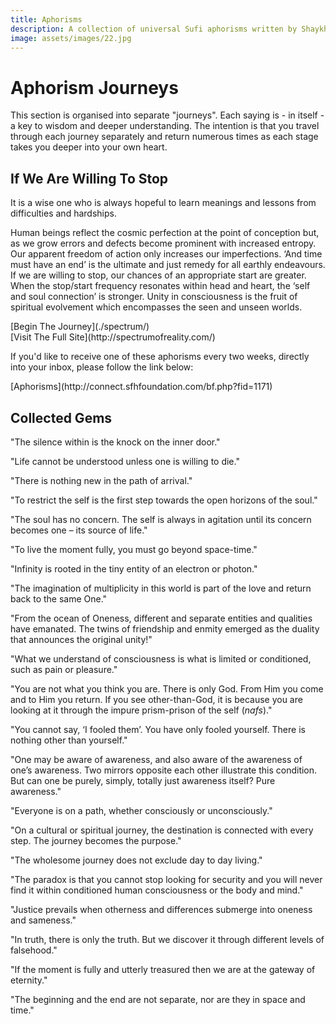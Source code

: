 ```yaml
---
title: Aphorisms
description: A collection of universal Sufi aphorisms written by Shaykh Fadhlalla Haeri
image: assets/images/22.jpg
---
```


# Aphorism Journeys

This section is organised into separate "journeys". Each saying is - in itself - a key to wisdom and deeper understanding. The intention is that you travel through each journey separately and return numerous times as each stage takes you deeper into your own heart.

## If We Are Willing To Stop

<div class="callout5">
It is a wise one who is always hopeful to learn meanings and lessons from difficulties and hardships.
</div>

Human beings reflect the cosmic perfection at the point of conception but, as we grow errors and defects become prominent with increased entropy. Our apparent freedom of action only increases our imperfections. ‘And time must have an end’ is the ultimate and just remedy for all earthly endeavours. If we are willing to stop, our chances of an appropriate start are greater. When the stop/start frequency resonates within head and heart, the ‘self and soul connection’ is stronger. Unity in consciousness is the fruit of spiritual evolvement which encompasses the seen and unseen worlds.

<div markdown="3" class="purchase-link">
[Begin The Journey](./spectrum/)
</div>

<div markdown="3" class="purchase-link">
[Visit The Full Site](http://spectrumofreality.com/)
</div>

If you'd like to receive one of these aphorisms every two weeks, directly into your inbox, please follow the link below:

<div markdown="3" class="purchase-link">
[Aphorisms](http://connect.sfhfoundation.com/bf.php?fid=1171)
</div>

## Collected Gems

"The silence within is the knock on the inner door."

"Life cannot be understood unless one is willing to die."

"There is nothing new in the path of arrival."

"To restrict the self is the first step towards the open horizons of the soul."

"The soul has no concern. The self is always in agitation until its concern becomes one – its source of life."

"To live the moment fully, you must go beyond space-time."

"Infinity is rooted in the tiny entity of an electron or photon."

"The imagination of multiplicity in this world is part of the love and return back to the same One."

"From the ocean of Oneness, different and separate entities and qualities have emanated. The twins of friendship and enmity emerged as the duality that announces the original unity!"

"What we understand of consciousness is what is limited or conditioned, such as pain or pleasure."

"You are not what you think you are. There is only God. From Him you come and to Him you return. If you see other-than-God, it is because you are looking at it through the impure prism-prison of the self (_nafs_)."

"You cannot say, ‘I fooled them’. You have only fooled yourself. There is nothing other than yourself."

"One may be aware of awareness, and also aware of the awareness of one’s awareness. Two mirrors opposite each other illustrate this condition. But can one be purely, simply, totally just awareness itself? Pure awareness."

"Everyone is on a path, whether consciously or unconsciously."

"On a cultural or spiritual journey, the destination is connected with every step. The journey becomes the purpose."

"The wholesome journey does not exclude day to day living."

"The paradox is that you cannot stop looking for security and you will never find it within conditioned human consciousness or the body and mind."

"Justice prevails when otherness and differences submerge into oneness and sameness."

"In truth, there is only the truth. But we discover it through different levels of falsehood."

"If the moment is fully and utterly treasured then we are at the gateway of eternity."

"The beginning and the end are not separate, nor are they in space and time."